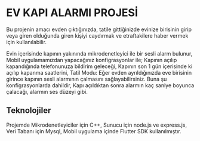 
# EV KAPI ALARMI PROJESİ

Bu projenin amacı evden çıktığınızda, tatile gittiğinizde evinize birisinin girip veya giren olduğunda giren kişiyi caydırmak ve etraftakilere haber vermek için kullanılabilir.

Evin içerisinde kapının yakınında mikrodenetleyici ile bir sesli alarm bulunur, Mobil uygulamamızdan yapacağınız konfigrasyonlar ile; Kapının açılıp kapandığında telefonunuza bildirim geleceği, Kapının son 1 gün içerisinde ki açılıp kapanma saatlerini, Tatil Modu: Eğer evden ayrıldığınızda eve birisinin girince kapının sesli alarmının çalmasını sağlayabilirsiniz. Buna şu konfigrasyonlarda dahildir, Kapı açıldıktan sonra alarmın kaç saniye boyunca çalacağı, alarmın ses düzeyi gibi.

## Teknolojiler

Projemde Mikrodenetleyiciler için C++, Sunucu için node.js ve express.js, Veri Tabanı için Mysql, Mobil uygulama içinde Flutter SDK kullanılmıştır.

  
